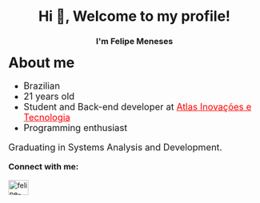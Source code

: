 <div>
    <h1 align="center">Hi 👋, Welcome to my profile!</h1>
    <h3 align="center">I'm Felipe Meneses</h3>
<div>

<div>
    <h1 align="start" style="margin-top: 1rem; font-weight: bolder;">
        About me
    </h1>
    <ul style="font-size: 18px;">
        <li>Brazilian</li>
        <li>21 years old</li>
        <li>Student and Back-end developer at <a href="https://www.atlasinovacoes.com.br/" style="color: red;">Atlas Inovações e Tecnologia</a></li>
        <li>Programming enthusiast</li>
    </ul>
    <p align="start" style="font-size: 18px">
        Graduating in Systems Analysis and Development.
    </p>
</div>

<div>
    <h3 align="start" style="margin-top: 1rem; font-weight: bolder;">Connect with me:</h3>
    <p align="start">
        <a href="https://linkedin.com/in/felipe-meneses-me" target="blank"><img align="center" src="https://raw.githubusercontent.com/rahuldkjain/github-profile-readme-generator/master/src/images/icons/Social/linked-in-alt.svg" alt="felipe-meneses-me" height="30" width="40" /></a>
    </p>
</div>
